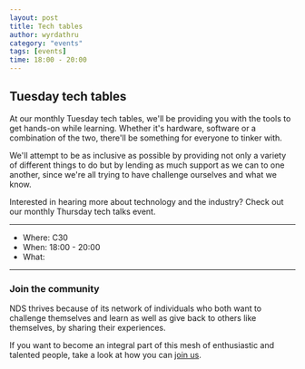 ```yaml
---
layout: post
title: Tech tables
author: wyrdathru
category: "events"
tags: [events]
time: 18:00 - 20:00
---
```

## Tuesday tech tables
At our monthly Tuesday tech tables, we'll be providing you with the tools to get hands-on while learning. Whether it's hardware, software or a combination of the two, there'll be something for everyone to tinker with.

We'll attempt to be as inclusive as possible by providing not only a variety of different things to do but by lending as much support as we can to one another, since we're all trying to have challenge ourselves and what we know.

Interested in hearing more about technology and the industry? Check out our monthly Thursday tech talks event.

---

- Where: C30
- When: 18:00 - 20:00
- What: 

---

### Join the community

NDS thrives because of its network of individuals who both want to challenge themselves and learn as well as give back to others like themselves, by sharing their experiences.

If you want to become an integral part of this mesh of enthusiastic and talented people, take a look at how you can <a href="http://napierdevsoc.uk/join/index.html">join us</a>.